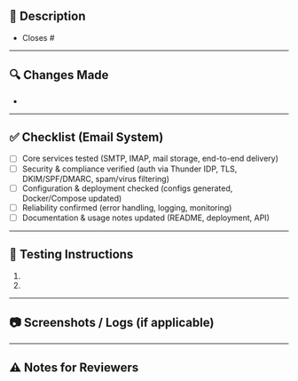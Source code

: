 ## 📌 Description
<!-- Provide a clear, concise description of what this PR does. -->

- Closes #<issue-number>

---

## 🔍 Changes Made
<!-- List key changes in bullet points. -->
- 

---

## ✅ Checklist (Email System)
- [ ] Core services tested (SMTP, IMAP, mail storage, end-to-end delivery)
- [ ] Security & compliance verified (auth via Thunder IDP, TLS, DKIM/SPF/DMARC, spam/virus filtering)
- [ ] Configuration & deployment checked (configs generated, Docker/Compose updated)
- [ ] Reliability confirmed (error handling, logging, monitoring)
- [ ] Documentation & usage notes updated (README, deployment, API)

---

## 🧪 Testing Instructions
<!-- Explain how reviewers can test your changes. -->
1. 
2.

---

## 📷 Screenshots / Logs (if applicable)
<!-- Add screenshots of client tests, log snippets, etc. -->

---

## ⚠️ Notes for Reviewers
<!-- Add special notes for reviewers (e.g., schema changes, ports affected, config updates). -->